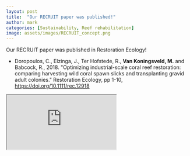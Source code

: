 ```yaml
---
layout: post
title:  "Our RECRUIT paper was published!"
author: mark
categories: [Sustainability, Reef rehabilitation]
image: assets/images/RECRUIT_concept.png
---
```

Our RECRUIT paper was published in Restoration Ecology!

<ul>
  <li>Doropoulos, C., Elzinga, J., Ter Hofstede, R., <b>Van Koningsveld, M.</b> and Babcock, R., 2018. "Optimizing industrial-scale coral reef restoration: comparing harvesting wild coral spawn slicks and transplanting gravid adult colonies." Restoration Ecology, pp 1-10, <a href="https://doi.org/10.1111/rec.12918">https://doi.org/10.1111/rec.12918</a></li>
</ul>

<iframe width:100% height:auto
src="https://player.vimeo.com/video/312848060">
</iframe> 